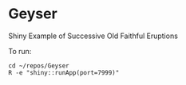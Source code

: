 # Geyser
Shiny Example of Successive Old Faithful Eruptions

To run:

    cd ~/repos/Geyser
    R -e "shiny::runApp(port=7999)"

